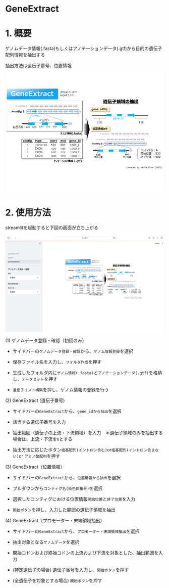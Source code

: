 # GeneExtract

# 1. 概要

ゲノムデータ情報(.fasta)もしくはアノテーションデータ(.gtf)から目的の遺伝子配列情報を抽出する

抽出方法は遺伝子番号、位置情報

![概要](./File/front2.png)

# 2. 使用方法

streamlitを起動すると下図の画面が立ち上がる

![画面](./File/streamlit.png)


(1) ゲノムデータ登録・確認（初回のみ）

   - サイドバーの`ゲノムデータ登録・確認`から、`ゲノム情報登録`を選択

   - 保存ファイル名を入力し、`フォルダ作成`を押す

   - 生成したフォルダ内に`ゲノム情報(.fasta)`と`アノテーションデータ(.gtf)`を格納し、`データセット`を押す

   - `遺伝子リスト構築`を押し、ゲノム情報の登録を行う

(2) GeneExtract (遺伝子番号)

   - サイドバーの`GeneExtract`から、`gene_idから抽出`を選択

   - 該当する遺伝子番号を入力

   - 抽出範囲（遺伝子の上流・下流領域）を入力　＊遺伝子領域のみを抽出する場合は、上流・下流を`0`とする

   - 抽出方法に応じたボタン`塩基配列(イントロン含む)`or`塩基配列(イントロン含まない)`or `アミノ酸配列`を押す

(3) GeneExtract（位置情報）

   - サイドバーの`GeneExtract`から、`位置情報から抽出`を選択

   - プルダウンから`コンティグ名(染色体番号)`を選択

   - 選択したコンティグにおける位置情報`開始位置`と`終了位置`を入力

   - `開始ボタン`を押し、入力した範囲の遺伝子領域を抽出

(4) GeneExtract（プロモーター・末端領域抽出）

   - サイドバーの`GeneExtract`から、`プロモーター・末端領域抽出`を選択

   - 抽出対象となる`ゲノムデータ`を選択

   - 開始コドンおよび終始コドンの上流および下流を対象とした、抽出範囲を入力

   - (特定遺伝子の場合) 遺伝子番号を入力し、`開始ボタン`を押す

   - (全遺伝子を対象とする場合) `開始ボタン`を押す
